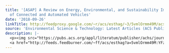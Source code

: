 ```yaml
---
title: '[ASAP] A Review on Energy, Environmental, and Sustainability Implications
  of Connected and Automated Vehicles'
date: '2018-09-26'
linkTitle: http://feedproxy.google.com/~r/acs/esthag/~3/5vmlOrmm49M/acs.est.8b00127
source: 'Environmental Science & Technology: Latest Articles (ACS Publications)'
description: |-
  <p><img src="https://pubs.acs.org/appl/literatum/publisher/achs/journals/content/esthag/0/esthag.ahead-of-print/acs.est.8b00127/20180926/images/medium/es-2018-001275_0004.gif" alt="TOC Graphic"/></p><div><cite>Environmental Science & Technology</cite></div><div>DOI: 10.1021/acs.est.8b00127</div><div class="feedflare">
  <a href="http://feeds.feedburner.com/~ff/acs/esthag?a=5vmlOrmm49M:YFzLneyshu4:yIl2AUoC8zA"><img src="http://feeds.feedburner.com/~ff/acs/esthag?d=yIl2AUoC8zA" border="0"></img></a>
---
```

